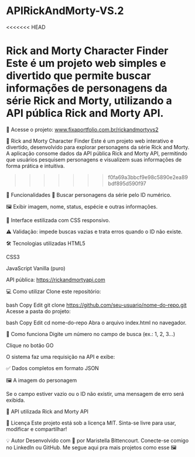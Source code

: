 # APIRickAndMorty-VS.2
<<<<<<< HEAD

Rick and Morty Character Finder
Este é um projeto web simples e divertido que permite buscar informações de personagens da série Rick and Morty, utilizando a API pública Rick and Morty API.
=======
🔗 Acesse o projeto: www.fixaportfolio.com.br/rickandmortyvs2

🎯 Rick and Morty Character Finder
Este é um projeto web interativo e divertido, desenvolvido para explorar personagens da série Rick and Morty. A aplicação consome dados da API pública Rick and Morty API, permitindo que usuários pesquisem personagens e visualizem suas informações de forma prática e intuitiva.
>>>>>>> f0fa69a3bbcf9e98c5890e2ea89bdf895d590f97

🚀 Funcionalidades
🔎 Buscar personagens da série pelo ID numérico.

🖼️ Exibir imagem, nome, status, espécie e outras informações.

🎨 Interface estilizada com CSS responsivo.

⚠️ Validação: impede buscas vazias e trata erros quando o ID não existe.

🛠️ Tecnologias utilizadas
HTML5

CSS3

JavaScript Vanilla (puro)

API pública: https://rickandmortyapi.com

💻 Como utilizar
Clone este repositório:

bash
Copy
Edit
git clone https://github.com/seu-usuario/nome-do-repo.git
Acesse a pasta do projeto:

bash
Copy
Edit
cd nome-do-repo
Abra o arquivo index.html no navegador.

🎯 Como funciona
Digite um número no campo de busca (ex.: 1, 2, 3...)

Clique no botão GO

O sistema faz uma requisição na API e exibe:

✅ Dados completos em formato JSON

🖼️ A imagem do personagem

Se o campo estiver vazio ou o ID não existir, uma mensagem de erro será exibida.


🔗 API utilizada
Rick and Morty API

📄 Licença
Este projeto está sob a licença MIT.
Sinta-se livre para usar, modificar e compartilhar!

💡 Autor
Desenvolvido com 💙 por Maristella Bittencourt.
Conecte-se comigo no LinkedIn ou GitHub.
Me segue aqui pra mais projetos como esse 🖼️ 
